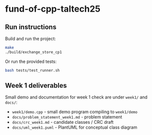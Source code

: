 # fund-of-cpp-taltech25

Run instructions
----------------

Build and run the project:

```bash
make
./build/exchange_store_cp1
```

Or run the provided tests:

```bash
bash tests/test_runner.sh
```

Week 1 deliverables
-------------------

Small demo and documentation for week 1 check are under `week1/` and `docs/`:

 - `week1/demo.cpp` - small demo program compiling to `week1/demo`
 - `docs/problem_statement_week1.md` - problem statement
 - `docs/crc_week1.md` - candidate classes / CRC draft
 - `docs/uml_week1.puml` - PlantUML for conceptual class diagram